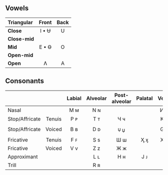 ## Vowels

| Triangular    | Front | Back  |
| :---          | :---: | :---: |
| **Close**     | I • Ʉ |   U   |
| **Close-mid** |       |       |
| **Mid**       | E • Ɵ |   O   |
| **Open-mid**  |       |       |
| **Open**      |   Ʌ   |   A   |

## Consonants

|               |        | Labial | Alveolar | Post-alveolar | Palatal | Velar |
| :---          | :---:  | :---:  | :---:    | :---:         | :---:   | :---: |
| Nasal         |        |  Ϻ ᴍ   |   N ɴ    |               |         |  И ᴎ  |
| Stop/Affricate| Tenuis |  P ᴘ   |   T ᴛ    |      Ч ч      |         |  Κ κ  |
| Stop/Affricate| Voiced |  B ʙ   |   D ᴅ    |      🝘 џ      |         |  G ɢ  |
| Fricative     | Tenuis |  F ꜰ   |   S s    |      Ш ш      |   Ӽ ӽ   |  X x  |
| Fricative     | Voiced |  V v   |   Z z    |      Ж ж      |         |       |
| Approximant   |        |        |   L ʟ    |      H н      |   J ᴊ   |       |
| Trill         |        |        |   R ʀ    |               |         |       |
